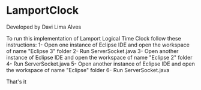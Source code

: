 # LamportClock
Developed by Davi Lima Alves

To run this implementation of Lamport Logical Time Clock follow these instructions:
1- Open one instance of Eclipse IDE and open the workspace of name "Eclipse 3" folder
2- Run ServerSocket.java
3- Open another instance of Eclipse IDE and open the workspace of name "Eclipse 2" folder
4- Run ServerSocket.java
5- Open another instance of Eclipse IDE and open the workspace of name "Eclipse" folder
6- Run ServerSocket.java

That's it